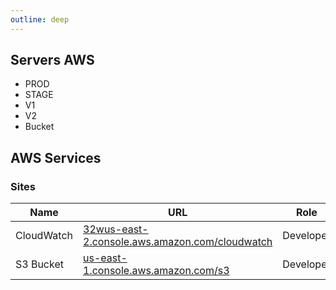 ```yaml
---
outline: deep
---
```


## Servers AWS

- PROD
- STAGE
- V1
- V2
- Bucket

## AWS Services

### Sites

| Name | URL | Role | Contact |
|-------------|-------------|-------------|-------------|
| CloudWatch | [32wus-east-2.console.aws.amazon.com/cloudwatch](https://us-east-2.console.aws.amazon.com/cloudwatch/home?region=us-east-2#logsV2:log-groups/log-group/CGWA) | Developer | Primary |
| S3 Bucket | [us-east-1.console.aws.amazon.com/s3](https://us-east-1.console.aws.amazon.com/s3/upload/independa?bucketType=general&prefix=partners%2Flearn-more%2F&region=us-east-1#) | Developer | Primary |
